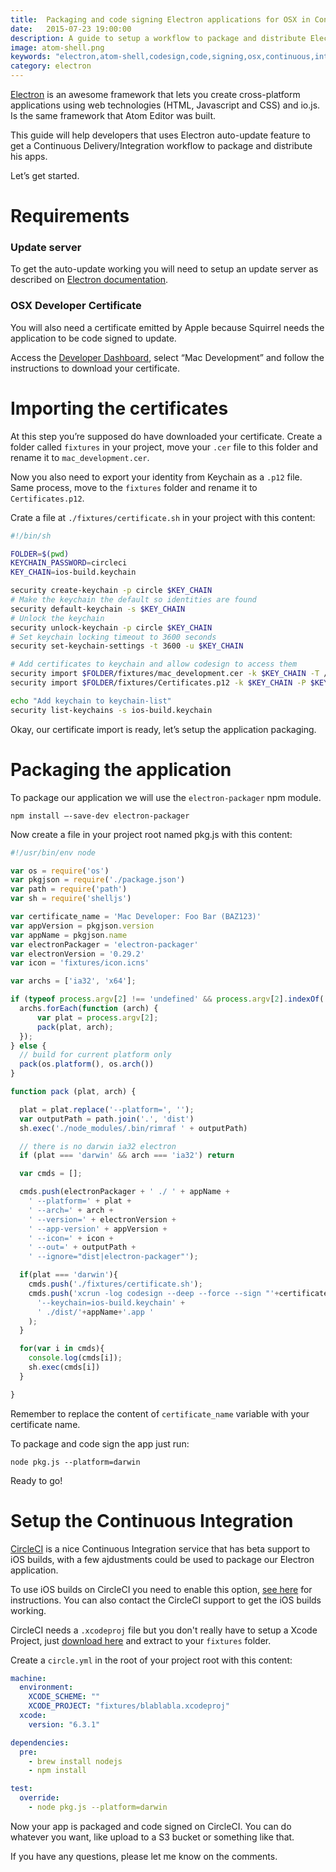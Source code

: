 ```yaml
---
title:  Packaging and code signing Electron applications for OSX in Continuous Integration
date:   2015-07-23 19:00:00
description: A guide to setup a workflow to package and distribute Electron apps for OSX
image: atom-shell.png
keywords: "electron,atom-shell,codesign,code,signing,osx,continuous,integration,javascript,nodejs,node,package,packging,deploy"
category: electron
---
```


[Electron](https://github.com/atom/electron) is an awesome framework that lets you create cross-platform applications using web technologies (HTML, Javascript and CSS) and io.js. Is the same framework that Atom Editor was built.

This guide will help developers that uses Electron auto-update feature to get a Continuous Delivery/Integration workflow to package and distribute his apps.

Let’s get started.

# Requirements

### Update server
To get the auto-update working you will need to setup an update server as described on [Electron documentation](https://github.com/atom/electron/blob/master/docs/api/auto-updater.md#server-support).

### OSX Developer Certificate
You will also need a certificate emitted by Apple because Squirrel needs the application to be code signed to update.

Access the [Developer Dashboard](https://developer.apple.com/account/mac/certificate/certificateCreate.action), select “Mac Development” and follow the instructions to download your certificate.

# Importing the certificates

At this step you’re supposed do have downloaded your certificate. Create a folder called `fixtures` in your project, move your `.cer` file to this folder and rename it to `mac_development.cer`.

Now you also need to export your identity from Keychain as a `.p12` file. Same process, move to the `fixtures` folder and rename it to `Certificates.p12`.

Crate a file at `./fixtures/certificate.sh` in your project with this content:

```bash
#!/bin/sh

FOLDER=$(pwd)
KEYCHAIN_PASSWORD=circleci
KEY_CHAIN=ios-build.keychain

security create-keychain -p circle $KEY_CHAIN
# Make the keychain the default so identities are found
security default-keychain -s $KEY_CHAIN
# Unlock the keychain
security unlock-keychain -p circle $KEY_CHAIN
# Set keychain locking timeout to 3600 seconds
security set-keychain-settings -t 3600 -u $KEY_CHAIN

# Add certificates to keychain and allow codesign to access them
security import $FOLDER/fixtures/mac_development.cer -k $KEY_CHAIN -T /usr/bin/codesign
security import $FOLDER/fixtures/Certificates.p12 -k $KEY_CHAIN -P $KEYCHAIN_PASSWORD -T /usr/bin/codesign

echo "Add keychain to keychain-list"
security list-keychains -s ios-build.keychain
```

Okay, our certificate import is ready, let’s setup the application packaging.

# Packaging the application
To package our application we will use the `electron-packager` npm module.

	npm install —-save-dev electron-packager

Now create a file in your project root named pkg.js with this content:

```javascript
#!/usr/bin/env node

var os = require('os')
var pkgjson = require('./package.json')
var path = require('path')
var sh = require('shelljs')

var certificate_name = 'Mac Developer: Foo Bar (BAZ123)'
var appVersion = pkgjson.version
var appName = pkgjson.name
var electronPackager = 'electron-packager'
var electronVersion = '0.29.2'
var icon = 'fixtures/icon.icns'

var archs = ['ia32', 'x64'];

if (typeof process.argv[2] !== 'undefined' && process.argv[2].indexOf('--platform') > -1) {
  archs.forEach(function (arch) {
      var plat = process.argv[2];
      pack(plat, arch);
  });
} else {
  // build for current platform only
  pack(os.platform(), os.arch())
}

function pack (plat, arch) {

  plat = plat.replace('--platform=', '');
  var outputPath = path.join('.', 'dist')
  sh.exec('./node_modules/.bin/rimraf ' + outputPath)

  // there is no darwin ia32 electron
  if (plat === 'darwin' && arch === 'ia32') return

  var cmds = [];

  cmds.push(electronPackager + ' ./ ' + appName +
	' --platform=' + plat +
	' --arch=' + arch +
	' --version=' + electronVersion +
	' --app-version' + appVersion +
	' --icon=' + icon +
	' --out=' + outputPath +
	' --ignore="dist|electron-packager"');

  if(plat === 'darwin'){
	cmds.push('./fixtures/certificate.sh');
	cmds.push('xcrun -log codesign --deep --force --sign "'+certificate_name+'" '+
	  '--keychain=ios-build.keychain' +
	  ' ./dist/'+appName+'.app '
	);
  }

  for(var i in cmds){
	console.log(cmds[i]);
	sh.exec(cmds[i])
  }

}
```

Remember to replace the content of `certificate_name` variable with your certificate name.

To package and code sign the app just run:

	node pkg.js --platform=darwin

Ready to go!

# Setup the Continuous Integration

[CircleCI](https://circleci.com) is a nice Continuous Integration service that has beta support to iOS builds, with a few ajdustments could be used to package our Electron application.

To use iOS builds on CircleCI you need to enable this option, [see here](https://circleci.com/docs/ios) for instructions. You can also contact the CircleCI support to get the iOS builds working.

CircleCI needs a `.xcodeproj` file but you don't really have to setup a Xcode Project, just [download here](http://d.pr/f/1jwxK) and extract to your `fixtures` folder.

Create a `circle.yml` in the root of your project root with this content:

```yaml
machine:
  environment:
    XCODE_SCHEME: ""
    XCODE_PROJECT: "fixtures/blablabla.xcodeproj"
  xcode:
    version: "6.3.1"

dependencies:
  pre:
    - brew install nodejs
    - npm install

test:
  override:
    - node pkg.js --platform=darwin
```

Now your app is packaged and code signed on CircleCI. You can do whatever you want, like upload to a S3 bucket or something like that.

If you have any questions, please let me know on the comments.
